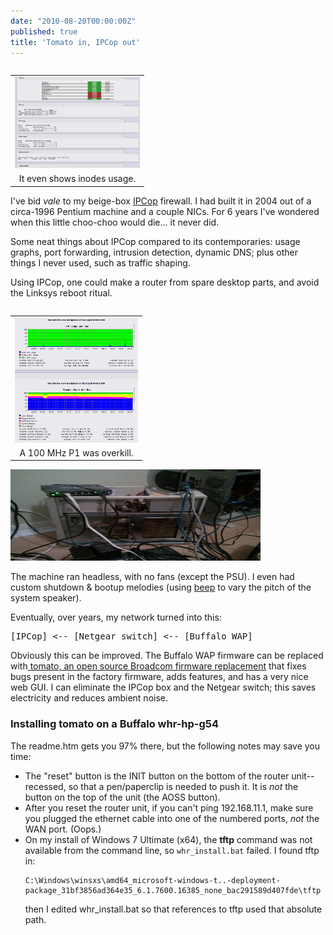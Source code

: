 ```yaml
---
date: "2010-08-20T00:00:00Z"
published: true
title: 'Tomato in, IPCop out'
---
```


<table align="" cellpadding="0" cellspacing="0" class="tr-caption-container" style="float: right; margin-left: 1em; text-align: right;"><tbody>
<tr><td style="text-align: center;"><img border="0" height="146" src="/img/ipcop-20100819-2.png" width="200" /></td></tr>
<tr><td class="tr-caption" style="text-align: center;">It even shows inodes usage.</td></tr>
</tbody></table>

I've bid _vale_ to my beige-box <a href="http://www.ipcop.org/">IPCop</a> firewall. I had built it in 2004 out of a circa-1996 Pentium machine and a couple NICs. For 6 years I've wondered when this little choo-choo would die... it never did.

Some neat things about IPCop compared to its contemporaries: usage graphs, port forwarding, intrusion detection, dynamic DNS; plus other things I never used, such as traffic shaping.

Using IPCop, one could make a router from spare desktop parts, and avoid the Linksys reboot ritual.

<table cellpadding="0" cellspacing="0" class="tr-caption-container" style="clear: right; float: right; margin-bottom: 1em; margin-left: 1em; text-align: right;"><tbody>
<tr><td style="text-align: center;"><img border="0" height="200" src="/img/ipcop-20100819-3.png" width="197" /></td></tr>
<tr><td class="tr-caption" style="text-align: center;">A 100 MHz P1 was overkill.</td></tr>
</tbody></table><img border="0" height="146" src="/img/ipcop_beige_box-20100819.jpg" height="300" width="400" />

The machine ran headless, with no fans (except the PSU). I even had custom shutdown &amp; bootup melodies (using <a href="http://johnath.com/beep/">beep</a> to vary the pitch of the system speaker).

Eventually, over years, my network turned into this:

<pre>[IPCop] &lt;-- [Netgear switch] &lt;-- [Buffalo WAP]</pre>

Obviously this can be improved. The Buffalo WAP firmware can be replaced with<a href="http://www.polarcloud.com/tomato"> tomato, an open source Broadcom firmware replacement</a> that fixes bugs present in the factory firmware, adds features, and has a very nice web GUI. I can eliminate the IPCop box and the Netgear switch; this saves electricity and reduces ambient noise.

### Installing tomato on a Buffalo whr-hp-g54

The readme.htm gets you 97% there, but the following notes may save you time:

- The "reset" button is the INIT button on the bottom of the router unit--recessed, so that a pen/paperclip is needed to push it. It is <i>not</i> the button on the top of the unit (the AOSS button).
- After you reset the router unit, if you can't ping 192.168.11.1, make sure you plugged the ethernet cable into one of the numbered ports, <i>not</i> the WAN port. (Oops.)
- On my install of Windows 7 Ultimate (x64), the <b>tftp</b> command was not available from the command line, so `whr_install.bat` failed. I found tftp in:
  ```
  C:\Windows\winsxs\amd64_microsoft-windows-t..-deployment-package_31bf3856ad364e35_6.1.7600.16385_none_bac291589d407fde\tftp
  ```
  then I edited whr_install.bat so that references to tftp used that absolute path.

